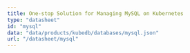 ```yaml
---
title: One-stop Solution for Managing MySQL on Kubernetes
type: "datasheet"
id: "mysql"
data: "data/products/kubedb/databases/mysql.json"
url: "/datasheet/mysql"
---
```

